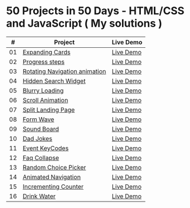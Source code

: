 # 50 Projects in 50 Days - HTML/CSS and JavaScript ( My solutions )


|  #  | Project                                                                                                                     | Live Demo                                                                         |
| :-: | --------------------------------------------------------------------------------------------------------------------------- | --------------------------------------------------------------------------------- |
| 01  | [Expanding Cards](https://github.com/ChapST1/50-days-of-js/tree/master/day-1)                             | [Live Demo](https://chapst1.github.io/50-days-of-js/day-1/)               |      |
| 02  | [Progress steps](https://github.com/ChapST1/50-days-of-js/tree/master/day-2)                             | [Live Demo](https://chapst1.github.io/50-days-of-js/day-2/)               |      |
| 03  | [Rotating Navigation animation](https://github.com/ChapST1/50-days-of-js/tree/master/day-3)                             | [Live Demo](https://chapst1.github.io/50-days-of-js/day-3/)               |      |
| 04  | [Hidden Search Widget](https://github.com/ChapST1/50-days-of-js/tree/master/day-4)                             | [Live Demo](https://chapst1.github.io/50-days-of-js/day-4/)               |      |
| 05  | [Blurry Loading](https://github.com/ChapST1/50-days-of-js/tree/master/day-5)                             | [Live Demo](https://chapst1.github.io/50-days-of-js/day-5/)               |      |
| 06  | [Scroll Animation](https://github.com/ChapST1/50-days-of-js/tree/master/day-6)                             | [Live Demo](https://chapst1.github.io/50-days-of-js/day-6/)               |      |
| 07  | [Split Landing Page](https://github.com/ChapST1/50-days-of-js/tree/master/day-7)                             | [Live Demo](https://chapst1.github.io/50-days-of-js/day-7/)               |      |
| 08  | [Form Wave](https://github.com/ChapST1/50-days-of-js/tree/master/day-8)                             | [Live Demo](https://chapst1.github.io/50-days-of-js/day-8/)               |      |
| 09  | [Sound Board](https://github.com/ChapST1/50-days-of-js/tree/master/day-9)                             | [Live Demo](https://chapst1.github.io/50-days-of-js/day-9/)               |      |
| 10  | [Dad Jokes](https://github.com/ChapST1/50-days-of-js/tree/master/day-10)                             | [Live Demo](https://chapst1.github.io/50-days-of-js/day-10/)               |      |
| 11  | [Event KeyCodes](https://github.com/ChapST1/50-days-of-js/tree/master/day-11)                             | [Live Demo](https://chapst1.github.io/50-days-of-js/day-11/)               |      |
| 12  | [Faq Collapse](https://github.com/ChapST1/50-days-of-js/tree/master/day-12)                             | [Live Demo](https://chapst1.github.io/50-days-of-js/day-12/)               |      |
| 13  | [Random Choice Picker](https://github.com/ChapST1/50-days-of-js/tree/master/day-13)                             | [Live Demo](https://chapst1.github.io/50-days-of-js/day-13/)               |      |
| 14  | [Animated Navigation](https://github.com/ChapST1/50-days-of-js/tree/master/day-14)                             | [Live Demo](https://chapst1.github.io/50-days-of-js/day-14/)               |      |
| 15  | [Incrementing Counter](https://github.com/ChapST1/50-days-of-js/tree/master/day-15)                             | [Live Demo](https://chapst1.github.io/50-days-of-js/day-15/)               |      |
| 16  | [Drink Water](https://github.com/ChapST1/50-days-of-js/tree/master/day-16)                             | [Live Demo](https://chapst1.github.io/50-days-of-js/day-16/)               |      |




